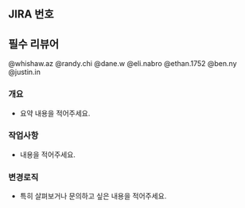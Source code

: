 ## JIRA 번호

## 필수 리뷰어
@whishaw.az
@randy.chi
@dane.w
@eli.nabro
@ethan.1752
@ben.ny
@justin.in

### 개요

- 요약 내용을 적어주세요.

### 작업사항

- 내용을 적어주세요.

### 변경로직

- 특히 살펴보거나 문의하고 싶은 내용을 적어주세요.
